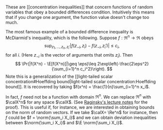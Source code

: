 
These are [[concentration inequalities]] that concern functions of random variables that obey a bounded differences condition. Intuitively this means that if you change one argument, the function value doesn't change too much. 

The most famous example of a bounded difference inequality is McDiarmid's inequality, which is the following. Suppose $f:\Re^n \to \Re$ obeys 
$$
\sup_{z_1,\dots,z_n,z_i'} |f(z_{-i}, z_i) - f(z_{-i},z_i')|\leq c_i,
$$
for all $i$. (Here $z_{-i}$ is the vector of arguments that omits $z_i$). Then $$
\Pr(|f(X^n) - \E[f(X^n)]|\geq \eps)\leq 2\exp\left(-\frac{2\eps^2}{\sum_{i=1}^n c_i^2}\right).
$$Note this is a generalization of the [[light-tailed scalar concentration#Hoeffding bound|light-tailed scalar concentration:Hoeffding bound]]. It is recovered by taking $f(x^n) = \frac{1}{n}\sum_{i=1}^n x_i$. 

In fact, $f$ need not be a function with domain $\Re^n$. We can replace $\Re^n$ with $\calX^n$ for any space $\calX$. (See [Raginsky's lecture notes](https://maxim.ece.illinois.edu/teaching/fall13/notes/concentration.pdf) for the proof). This is useful if, for instance, we are interested in obtaining bounds on the norm of random vectors. If we take $\calX= \Re^n$ for instance, then $f$ could be $f = \norm{\sum_i X_i}$ and we can obtain deviation inequalities between $\norm{\sum_i X_i}$ and $\E \norm{\sum_i X_i}$.  